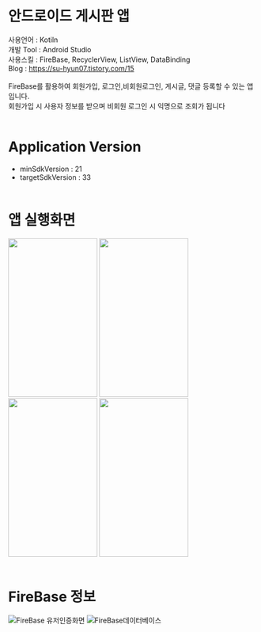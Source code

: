 # 안드로이드 게시판 앱
사용언어 : Kotiln </br>
개발 Tool : Android Studio </br>
사용스킬 : FireBase, RecyclerView, ListView, DataBinding </br>
Blog : https://su-hyun07.tistory.com/15 </br>
<br>
FireBase를 활용하여 회원가입, 로그인,비회원로그인, 게시글, 댓글 등록할 수 있는 앱입니다.<br>
회원가입 시 사용자 정보를 받으며 비회원 로그인 시 익명으로 조회가 됩니다<br>
<br>

# Application Version
- minSdkVersion : 21
- targetSdkVersion : 33
<br><br>
# 앱 실행화면
<img src="https://github.com/leesoohyeon/Community/assets/88640008/2449eba2-284b-40c1-ad20-ec335c7a4e4e" width="180px" height="320px">
<img src="https://github.com/leesoohyeon/Community/assets/88640008/802351b5-d2e2-43c4-9e00-807e715dfc77" width="180px" height="320px">
<img src="https://github.com/leesoohyeon/Community/assets/88640008/104dd480-c08f-423d-917b-0f7dba0aa0d9" width="180px" height="320px">
<img src="https://github.com/leesoohyeon/Community/assets/88640008/c74134fa-ed86-4e7c-bd23-14876dd21783" width="180px" height="320px">
<br><br>

# FireBase 정보
![FireBase 유저인증화면](https://github.com/leesoohyeon/Community/assets/88640008/8c1f284f-8310-486f-a354-e6692a02b171)
![FireBase데이터베이스](https://github.com/leesoohyeon/Community/assets/88640008/34f749e0-3873-48a9-b5d0-1dae081fba2a)
